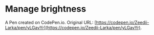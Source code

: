 # Manage brightness

A Pen created on CodePen.io. Original URL: [https://codepen.io/Zeedii-Larka/pen/yLGavYr](https://codepen.io/Zeedii-Larka/pen/yLGavYr).

